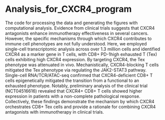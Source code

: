 # Analysis_for_CXCR4_program
The code for processing the data and generating the figures with computational analysis.
Evidence from clinical trials suggests that CXCR4 antagonists enhance immunotherapy effectiveness in several cancers. However, the specific mechanisms through which CXCR4 contributes to immune cell phenotypes are not fully understood. Here, we employed single-cell transcriptomic analysis across over 1.3 million cells and identified CXCR4 as a marker gene in T cells, with CD8+ PD-1high exhausted T (Tex) cells exhibiting high CXCR4 expression. By targeting CXCR4, the Tex phenotype was attenuated in vivo. Mechanistically, CXCR4-blocking T cells mitigated the Tex phenotype via regulating the JAK2-STAT3 pathway. Single-cell RNA/TCR/ATAC-seq confirmed that CXCR4-deficient CD8+ T cells epigenetically mitigated the transition from a functional to an exhausted phenotype. Notably, preliminary analysis of the clinical trial (NCT04516616) revealed that CXCR4+ CD8+ T cells showed higher expression in patients with a non-complete pathological response. Collectively, these findings demonstrate the mechanism by which CXCR4 orchestrates CD8+ Tex cells and provide a rationale for combining CXCR4 antagonists with immunotherapy in clinical trials.
